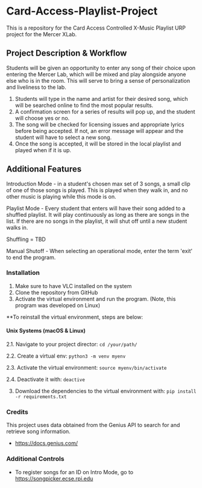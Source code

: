 # Card-Access-Playlist-Project #
This is a repository for the Card Access Controlled X-Music Playlist URP project for the Mercer XLab.

## Project Description & Workflow 
Students will be given an opportunity to enter any song of their choice upon entering the Mercer Lab, which will be mixed and play alongside anyone else who is in the room. This will serve to bring a sense of personalization and liveliness to the lab.

1. Students will type in the name and artist for their desired song, which will be searched online to find the most popular results.
2. A confirmation screen for a series of results will pop up, and the student will choose yes or no.
3. The song will be checked for licensing issues and appropriate lyrics before being accepted. If not, an error message will appear and the student will have to select a new song.
4. Once the song is accepted, it will be stored in the local playlist and played when if it is up.

## Additional Features
Introduction Mode - in a student's chosen max set of 3 songs, a small clip of one of those songs is played. This is played when they walk in, and no other music is playing while this mode is on.

Playlist Mode - Every student that enters will have their song added to a shuffled playlist. It will play continuously as long as there are songs in the list. If there are no songs in the playlist, it will shut off until a new student walks in. 

Shuffling = TBD

Manual Shutoff - When selecting an operational mode, enter the term 'exit' to end the program. 

### Installation

1. Make sure to have VLC installed on the system
2. Clone the repository from GitHub
3. Activate the virtual environment and run the program. (Note, this program was developed on Linux)

**To reinstall the virtual environment, steps are below:

#### Unix Systems (macOS & Linux)
2.1. Navigate to your project director:
`cd /your/path/`

2.2. Create a virtual env:
`python3 -m venv myenv`

2.3. Activate the virtual environment:
`source myenv/bin/activate`

2.4. Deactivate it with:
`deactive`

3. Download the dependencies to the virtual environment with:
`pip install -r requirements.txt`

### Credits

This project uses data obtained from the Genius API to search for and retrieve song information.
- https://docs.genius.com/

### Additional Controls
- To register songs for an ID on Intro Mode, go to https://songpicker.ecse.rpi.edu
